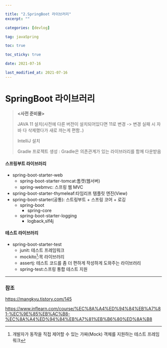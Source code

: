 ```yaml
---

title: "2.SpringBoot 라이브러리"
excerpt: ""

categories: [devlog]

tag: javaSpring

toc: true

toc_sticky: true

date: 2021-07-16

last_modified_at: 2021-07-16
---
```




# SpringBoot 라이브러리

> **<사전 준비물>**
>
> JAVA 11 설치(사전에 다른 버전이 설치되어있다면 11로 변경 -> 변경 실패 시 자바 다 삭제했다가 새로 까는게 편함..)
>
> IntelliJ 설치
>
> Gradle 프로젝트 생성 : Gradle은 의존관계가 있는 라이브러리를 함께 다운받음



#### 스프링부트 라이브러리

* spring-boot-starter-web
  * spring-boot-starter-tomcat:톰캣(웹서버)
  * spring-webmvc: 스프링 웹 MVC
* spring-boot-starter-thymeleaf:타임리프 템플릿 엔진(View)
* spring-boot-starter(공통): 스트링부트 + 스프링 코어 + 로깅
  * spring-boot
    * spring-core
  * spring-boot-starter-logging
    * logback,slf4j



#### 테스트 라이브러리

* spring-boot-starter-test
  * junit: 테스트 프레임워크
  * mockito[^1]:목 라이브러리
  * assertj: 테스트 코드를 좀 더 편하게 작성하게 도와주는 라이브러리
  * spring-test:스프링 통합 테스트 지원



---

[^1]: 개발자가 동작을 직접 제어할 수 있는 가짜(Mock) 객체를 지원하는 테스트 프레임워크





### 참조

https://mangkyu.tistory.com/145

https://www.inflearn.com/course/%EC%8A%A4%ED%94%84%EB%A7%81-%EC%9E%85%EB%AC%B8-%EC%8A%A4%ED%94%84%EB%A7%81%EB%B6%80%ED%8A%B8

